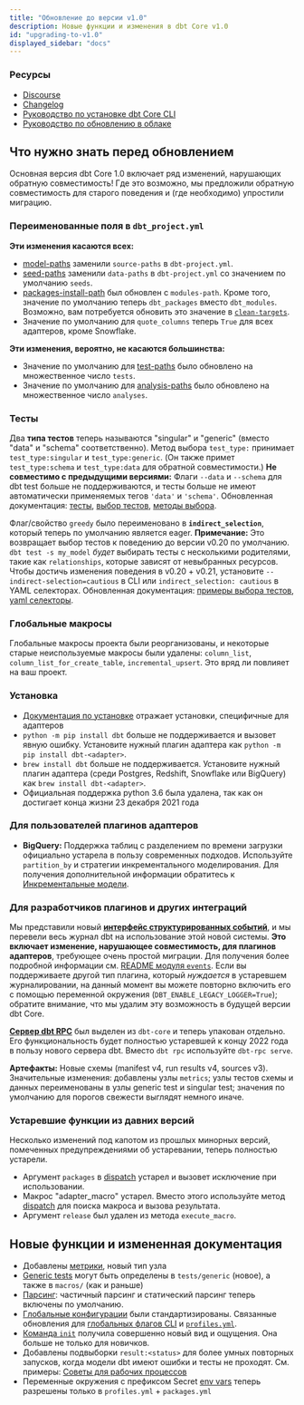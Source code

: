 ```yaml
---
title: "Обновление до версии v1.0"
description: Новые функции и изменения в dbt Core v1.0
id: "upgrading-to-v1.0"
displayed_sidebar: "docs"
---
```


### Ресурсы

- [Discourse](https://discourse.getdbt.com/t/3180)
- [Changelog](https://github.com/dbt-labs/dbt-core/blob/1.0.latest/CHANGELOG.md)
- [Руководство по установке dbt Core CLI](/docs/core/installation-overview)
- [Руководство по обновлению в облаке](/docs/dbt-versions/upgrade-dbt-version-in-cloud)

## Что нужно знать перед обновлением

Основная версия dbt Core 1.0 включает ряд изменений, нарушающих обратную совместимость! Где это возможно, мы предложили обратную совместимость для старого поведения и (где необходимо) упростили миграцию.

### Переименованные поля в `dbt_project.yml`

**Эти изменения касаются всех:**
- [model-paths](/reference/project-configs/model-paths) заменили `source-paths` в `dbt-project.yml`.
- [seed-paths](/reference/project-configs/seed-paths) заменили `data-paths` в `dbt-project.yml` со значением по умолчанию `seeds`.
- [packages-install-path](/reference/project-configs/packages-install-path) был обновлен с `modules-path`. Кроме того, значение по умолчанию теперь `dbt_packages` вместо `dbt_modules`. Возможно, вам потребуется обновить это значение в [`clean-targets`](/reference/project-configs/clean-targets).
- Значение по умолчанию для `quote_columns` теперь `True` для всех адаптеров, кроме Snowflake.

**Эти изменения, вероятно, не касаются большинства:**
- Значение по умолчанию для [test-paths](/reference/project-configs/test-paths) было обновлено на множественное число `tests`.
- Значение по умолчанию для [analysis-paths](/reference/project-configs/analysis-paths) было обновлено на множественное число `analyses`.

### Тесты

Два **типа тестов** теперь называются "singular" и "generic" (вместо "data" и "schema" соответственно). Метод выбора `test_type:` принимает `test_type:singular` и `test_type:generic`. (Он также примет `test_type:schema` и `test_type:data` для обратной совместимости.) **Не совместимо с предыдущими версиями:** Флаги `--data` и `--schema` для dbt test больше не поддерживаются, и тесты больше не имеют автоматически применяемых тегов `'data'` и `'schema'`. Обновленная документация: [тесты](/docs/build/data-tests), [выбор тестов](/reference/node-selection/test-selection-examples), [методы выбора](/reference/node-selection/methods).

Флаг/свойство `greedy` было переименовано в **`indirect_selection`**, который теперь по умолчанию является eager. **Примечание:** Это возвращает выбор тестов к поведению до версии v0.20 по умолчанию. `dbt test -s my_model` _будет_ выбирать тесты с несколькими родителями, такие как `relationships`, которые зависят от невыбранных ресурсов. Чтобы достичь изменения поведения в v0.20 + v0.21, установите `--indirect-selection=cautious` в CLI или `indirect_selection: cautious` в YAML селекторах. Обновленная документация: [примеры выбора тестов](/reference/node-selection/test-selection-examples), [yaml селекторы](/reference/node-selection/yaml-selectors).

### Глобальные макросы

Глобальные макросы проекта были реорганизованы, и некоторые старые неиспользуемые макросы были удалены: `column_list`, `column_list_for_create_table`, `incremental_upsert`. Это вряд ли повлияет на ваш проект.

### Установка

- [Документация по установке](/docs/supported-data-platforms) отражает установки, специфичные для адаптеров
- `python -m pip install dbt` больше не поддерживается и вызовет явную ошибку. Установите нужный плагин адаптера как `python -m pip install dbt-<adapter>`.
- `brew install dbt` больше не поддерживается. Установите нужный плагин адаптера (среди Postgres, Redshift, Snowflake или BigQuery) как `brew install dbt-<adapter>`.
- Официальная поддержка python 3.6 была удалена, так как он достигает конца жизни 23 декабря 2021 года

### Для пользователей плагинов адаптеров

- **BigQuery:** Поддержка таблиц с разделением по времени загрузки официально устарела в пользу современных подходов. Используйте `partition_by` и стратегии инкрементального моделирования. Для получения дополнительной информации обратитесь к [Инкрементальные модели](/docs/build/incremental-models).

### Для разработчиков плагинов и других интеграций

Мы представили новый [**интерфейс структурированных событий**](/reference/events-logging), и мы перевели весь журнал dbt на использование этой новой системы. **Это включает изменение, нарушающее совместимость, для плагинов адаптеров**, требующее очень простой миграции. Для получения более подробной информации см. [README модуля `events`](https://github.com/dbt-labs/dbt-core/blob/HEAD/core/dbt/events/README.md#adapter-maintainers). Если вы поддерживаете другой тип плагина, который _нуждается_ в устаревшем журналировании, на данный момент вы можете повторно включить его с помощью переменной окружения (`DBT_ENABLE_LEGACY_LOGGER=True`); обратите внимание, что мы удалим эту возможность в будущей версии dbt Core.

[**Сервер dbt RPC**](/reference/commands/rpc) был выделен из `dbt-core` и теперь упакован отдельно. Его функциональность будет полностью устаревшей к концу 2022 года в пользу нового сервера dbt. Вместо `dbt rpc` используйте `dbt-rpc serve`.

**Артефакты:** Новые схемы (manifest v4, run results v4, sources v3). Значительные изменения: добавлены узлы `metrics`; узлы тестов схемы и данных переименованы в узлы generic test и singular test; значения по умолчанию для порогов свежести выглядят немного иначе.

### Устаревшие функции из давних версий

Несколько изменений под капотом из прошлых минорных версий, помеченных предупреждениями об устаревании, теперь полностью устарели.
- Аргумент `packages` в [dispatch](/reference/dbt-jinja-functions/dispatch) устарел и вызовет исключение при использовании.
- Макрос "adapter_macro" устарел. Вместо этого используйте метод [dispatch](/reference/dbt-jinja-functions/dispatch) для поиска макроса и вызова результата.
- Аргумент `release` был удален из метода `execute_macro`.

## Новые функции и измененная документация

- Добавлены [метрики](/docs/build/build-metrics-intro), новый тип узла
- [Generic tests](/best-practices/writing-custom-generic-tests) могут быть определены в `tests/generic` (новое), а также в `macros/` (как и раньше)
- [Парсинг](/reference/parsing): частичный парсинг и статический парсинг теперь включены по умолчанию.
- [Глобальные конфигурации](/reference/global-configs/about-global-configs) были стандартизированы. Связанные обновления для [глобальных флагов CLI](/reference/global-configs/about-global-configs) и [`profiles.yml`](/docs/core/connect-data-platform/profiles.yml).
- [Команда `init`](/reference/commands/init) получила совершенно новый вид и ощущения. Она больше не только для новичков.
- Добавлены подвыборки `result:<status>` для более умных повторных запусков, когда модели dbt имеют ошибки и тесты не проходят. См. примеры: [Советы для рабочих процессов](/best-practices/best-practice-workflows#pro-tips-for-workflows)
- Переменные окружения с префиксом Secret [env vars](/reference/dbt-jinja-functions/env_var) теперь разрешены только в `profiles.yml` + `packages.yml`